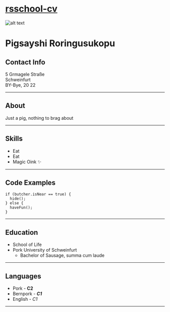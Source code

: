 # [rsschool-cv](https://github.com/xpy-xpy/rsschool-cv/)

![alt text](https://avatars.githubusercontent.com/u/18268132?s=200&u=1b7003c536853493522ade5714ff74740eef9e93&v=4)

# Pigsayshi Roringusukopu

## Contact Info

5 Grmagele Straße  
Schweinfurt  
BY-Bye, 20 22

---

## About

Just a pig, nothing to brag about

---

## Skills

- Eat
- Eat
- Magic Oink ✨

---

## Code Examples

    if (butcher.isNear == true) {
      hide();
    } else {
      haveFun();
    }

---

## Education

- School of Life
- Pork University of Schweinfurt
  - Bachelor of Sausage, summa cum laude

---

## Languages

- Pork - **C2**
- Bernpork - **_C1_**
- English - _C1_

---
